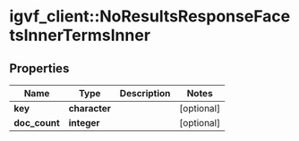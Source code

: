 # igvf_client::NoResultsResponseFacetsInnerTermsInner


## Properties
Name | Type | Description | Notes
------------ | ------------- | ------------- | -------------
**key** | **character** |  | [optional] 
**doc_count** | **integer** |  | [optional] 


